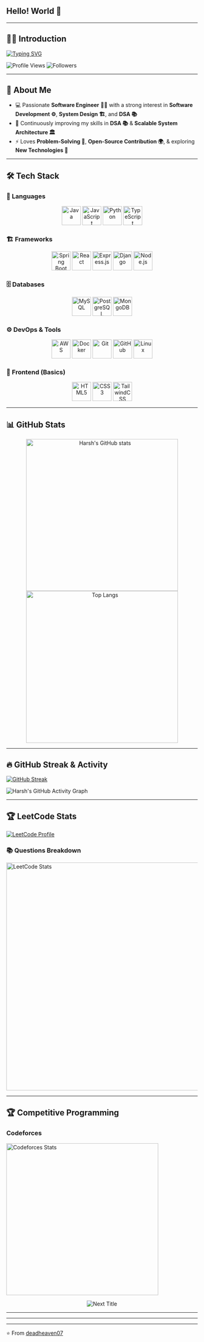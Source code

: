 ## Hello! World  👋

<!--
**deadheaven07/deadheaven07** is a ✨ _special_ ✨ repository because its `README.md` (this file) appears on your GitHub profile.

Here are some ideas to get you started:

- 🔭 I’m currently working on ...
- 🌱 I’m currently learning ...
- 👯 I’m looking to collaborate on ...
- 🤔 I’m looking for help with ...
- 💬 Ask me about ...
- 📫 How to reach me: ...
- 😄 Pronouns: ...
- ⚡ Fun fact: ...
-->

---

## 👨‍💻 Introduction  

[![Typing SVG](https://readme-typing-svg.herokuapp.com?font=Fira+Code&duration=3000&pause=1000&color=00F707&width=600&lines=Hi%2C+I'm+Harsh+Raghuwanshi+👋;Software+Developer+%7C+Java%2C%20Javascript;Passionate+about+DSA+and+System%20Design)](https://git.io/typing-svg)


![Profile Views](https://komarev.com/ghpvc/?username=deadheaven07&color=blue&style=flat)
![Followers](https://img.shields.io/github/followers/deadheaven07?style=social)

---

## 🚀 About Me  

- 💻 Passionate **Software Engineer** 🧑‍💻 with a strong interest in **Software Development ⚙️**, **System Design 🏗️**, and **DSA 📚**  
- 🌱 Continuously improving my skills in **DSA 📚** & **Scalable System Architecture 🏛️**  
- ⚡ Loves **Problem-Solving 🧩**, **Open-Source Contribution 🌍**, & exploring **New Technologies 🔬**

---

## 🛠️ Tech Stack  

### 🚀 Languages  
<p align="center">
  <img src="https://skillicons.dev/icons?i=java" title="Java" width="50"/>
  <img src="https://skillicons.dev/icons?i=js" title="JavaScript" width="50"/>
  <img src="https://skillicons.dev/icons?i=python" title="Python" width="50"/>
  <img src="https://skillicons.dev/icons?i=ts" title="TypeScript" width="50"/>
 
</p>

### 🏗️ Frameworks  
<p align="center">
  <img src="https://skillicons.dev/icons?i=spring" title="Spring Boot" width="50"/>
  <img src="https://skillicons.dev/icons?i=react" title="React" width="50"/>
  <img src="https://skillicons.dev/icons?i=express" title="Express.js" width="50"/>
  <img src="https://skillicons.dev/icons?i=django" title="Django" width="50"/>
  <img src="https://skillicons.dev/icons?i=nodejs" title="Node.js" width="50"/>
</p>

### 🗄️ Databases  
<p align="center">
  <img src="https://skillicons.dev/icons?i=mysql" title="MySQL" width="50"/>
  <img src="https://skillicons.dev/icons?i=postgres" title="PostgreSQL" width="50"/>
  <img src="https://skillicons.dev/icons?i=mongodb" title="MongoDB" width="50"/>
</p>

### ⚙️ DevOps & Tools  
<p align="center">
  <img src="https://skillicons.dev/icons?i=aws" title="AWS" width="50"/>
  <img src="https://skillicons.dev/icons?i=docker" title="Docker" width="50"/>
  <img src="https://skillicons.dev/icons?i=git" title="Git" width="50"/>
  <img src="https://skillicons.dev/icons?i=github" title="GitHub" width="50"/>
  <img src="https://skillicons.dev/icons?i=linux" title="Linux" width="50"/>
</p>

### 🎨 Frontend (Basics)  
<p align="center">
  <img src="https://skillicons.dev/icons?i=html" title="HTML5" width="50"/>
  <img src="https://skillicons.dev/icons?i=css" title="CSS3" width="50"/>
  <img src="https://skillicons.dev/icons?i=tailwind" title="TailwindCSS" width="50"/>
</p>

---

## 📊 GitHub Stats  

<div align="center">
  <a href="https://github.com/deadheaven07" title="GitHub Profile">
    <img src="https://github-readme-stats.vercel.app/api?username=deadheaven07&show_icons=true&theme=tokyonight" alt="Harsh's GitHub stats" width="400" />
  </a>
  <a href="https://github.com/deadheaven07" title="Languages Breakdown">
    <img src="https://github-readme-stats.vercel.app/api/top-langs/?username=deadheaven07&layout=compact&theme=tokyonight" alt="Top Langs" width="400" />
  </a>
</div>

---

## 🔥 GitHub Streak & Activity  

[![GitHub Streak](https://streak-stats.demolab.com?user=deadheaven07&theme=tokyonight&hide_border=true)](https://git.io/streak-stats)  

![Harsh's GitHub Activity Graph](https://github-readme-activity-graph.vercel.app/graph?username=deadheaven07&theme=tokyo-night)

---

## 🏆 LeetCode Stats
[![LeetCode Profile](https://img.shields.io/badge/LeetCode-deadheaven007-orange?logo=leetcode&logoColor=white)](https://leetcode.com/u/deadheaven007/)
### 📚 Questions Breakdown
<a href="https://leetcode.com/u/deadheaven007/" title="View LeetCode Profile"> <img src="https://leetcard.jacoblin.cool/deadheaven007?theme=dark&ext=topic" alt="LeetCode Stats" width="600" style="transform: scale(1); transition: transform 0.3s;" onmouseover="this.style.transform='scale(1.05)'" onmouseout="this.style.transform='scale(1)'" /> </a>

---

## 🏆 Competitive Programming  

### Codeforces  
<a href="https://codeforces.com/profile/deadheaven_cp" title="View Codeforces Profile">
  <img src="https://codeforces-readme-stats.vercel.app/api/card?username=deadheaven_cp&theme=dark" alt="Codeforces Stats" width="400" />
</a>

<p align="center">
  <img src="https://img.shields.io/badge/Next%20Title-Expert-blue?style=for-the-badge" alt="Next Title" />
</p>

---

<!--
## 🚀 Featured Projects  

[![Readme Card](https://github-readme-stats.vercel.app/api/pin/?username=deadheaven07&repo=Netflix-Clone&theme=tokyonight)](https://github.com/deadheaven07/Netflix-Clone)
[![Readme Card](https://github-readme-stats.vercel.app/api/pin/?username=deadheaven07&repo=E-Commerce-Platform&theme=tokyonight)](https://github.com/deadheaven07/E-Commerce-Platform)
-->

---

<!--
## 🔗 Connect with Me
[![LinkedIn](https://img.shields.io/badge/LinkedIn-blue?logo=linkedin&logoColor=white)](https://linkedin.com/in/YOUR-LINK)  
[![Portfolio](https://img.shields.io/badge/Portfolio-black?logo=github&logoColor=white)](https://YOUR-PORTFOLIO-LINK)  
[![LeetCode](https://img.shields.io/badge/LeetCode-orange?logo=leetcode&logoColor=white)](https://leetcode.com/YOUR-USERNAME)  
-->

---
⭐️ From [deadheaven07](https://github.com/deadheaven07)
